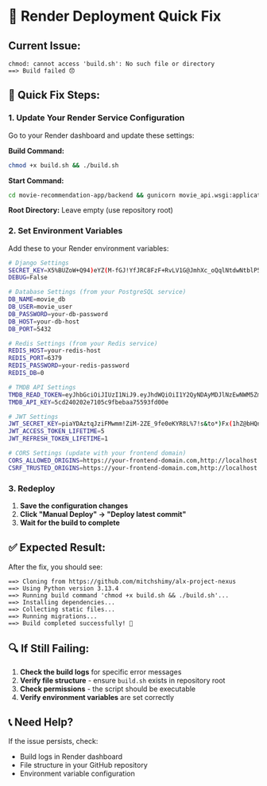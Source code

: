# 🚨 Render Deployment Quick Fix

## **Current Issue:**
```
chmod: cannot access 'build.sh': No such file or directory
==> Build failed 😞
```

## **🔧 Quick Fix Steps:**

### **1. Update Your Render Service Configuration**

Go to your Render dashboard and update these settings:

**Build Command:**
```bash
chmod +x build.sh && ./build.sh
```

**Start Command:**
```bash
cd movie-recommendation-app/backend && gunicorn movie_api.wsgi:application
```

**Root Directory:** Leave empty (use repository root)

### **2. Set Environment Variables**

Add these to your Render environment variables:

```bash
# Django Settings
SECRET_KEY=X5%BUZoW+Q94)eYZ(M-fGJ!YfJRC8FzF+RvLV1G@JmhXc_oQqlNtdwNtblP54MQd
DEBUG=False

# Database Settings (from your PostgreSQL service)
DB_NAME=movie_db
DB_USER=movie_user
DB_PASSWORD=your-db-password
DB_HOST=your-db-host
DB_PORT=5432

# Redis Settings (from your Redis service)
REDIS_HOST=your-redis-host
REDIS_PORT=6379
REDIS_PASSWORD=your-redis-password
REDIS_DB=0

# TMDB API Settings
TMDB_READ_TOKEN=eyJhbGciOiJIUzI1NiJ9.eyJhdWQiOiI1Y2QyNDAyMDJlNzEwNWM5ZmJlYmFhNzU1OTNmZDAwZSIsIm5iZiI6MTc1MzY5NjA2Ny45NTIsInN1YiI6IjY4ODc0NzQzNTBlYWY2NjI1MjI0NzBiZSIsInNjb3BlcyI6WyJhcGlfcmVhZCJdLCJ2ZXJzaW9uIjoxfQ.-DSG0t2dpq-Hhv-IdYclsEq7vSIYyBd5LIPCnruii_Y
TMDB_API_KEY=5cd240202e7105c9fbebaa75593fd00e

# JWT Settings
JWT_SECRET_KEY=piaYDAztqJziFMwmm!ZiM-2ZE_9fe0eKYR8L%7!s&to*)Fx(1hZ@bHQn%grYa8o8
JWT_ACCESS_TOKEN_LIFETIME=5
JWT_REFRESH_TOKEN_LIFETIME=1

# CORS Settings (update with your frontend domain)
CORS_ALLOWED_ORIGINS=https://your-frontend-domain.com,http://localhost:3000
CSRF_TRUSTED_ORIGINS=https://your-frontend-domain.com,http://localhost:3000
```

### **3. Redeploy**

1. **Save the configuration changes**
2. **Click "Manual Deploy" → "Deploy latest commit"**
3. **Wait for the build to complete**

## **✅ Expected Result:**

After the fix, you should see:
```
==> Cloning from https://github.com/mitchshimy/alx-project-nexus
==> Using Python version 3.13.4
==> Running build command 'chmod +x build.sh && ./build.sh'...
==> Installing dependencies...
==> Collecting static files...
==> Running migrations...
==> Build completed successfully! 🎉
```

## **🔍 If Still Failing:**

1. **Check the build logs** for specific error messages
2. **Verify file structure** - ensure `build.sh` exists in repository root
3. **Check permissions** - the script should be executable
4. **Verify environment variables** are set correctly

## **📞 Need Help?**

If the issue persists, check:
- Build logs in Render dashboard
- File structure in your GitHub repository
- Environment variable configuration 